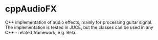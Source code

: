 # cppAudioFX
C++ implementation of audio effects, mainly for processing guitar signal. The implementation is tested in JUCE, but the classes can be used in any C++ - related framework, e.g. Bela.
